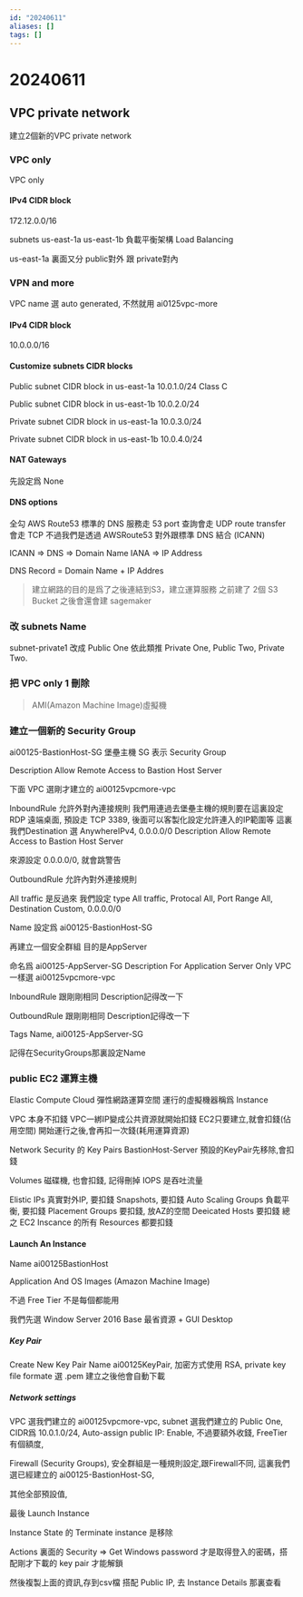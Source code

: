 ```yaml
---
id: "20240611"
aliases: []
tags: []
---
```


# 20240611

## VPC private network

建立2個新的VPC
private network

### VPC only

VPC only

#### IPv4 CIDR block

172.12.0.0/16

subnets
us-east-1a
us-east-1b
負載平衡架構 Load Balancing

us-east-1a 裏面又分 public對外 跟 private對內

### VPN and more

VPC name 選 auto generated,
不然就用 ai0125vpc-more

#### IPv4 CIDR block

10.0.0.0/16

#### Customize subnets CIDR blocks

Public subnet CIDR block in us-east-1a
10.0.1.0/24
Class C

Public subnet CIDR block in us-east-1b
10.0.2.0/24

Private subnet CIDR block in us-east-1a
10.0.3.0/24

Private subnet CIDR block in us-east-1b
10.0.4.0/24

#### NAT Gateways

先設定爲 None

#### DNS options

全勾
AWS Route53
標準的 DNS 服務走 53 port
查詢會走 UDP
route transfer 會走 TCP
不過我們是透過 AWSRoute53 對外跟標準 DNS 結合 (ICANN)

ICANN => DNS => Domain Name
IANA => IP Address

DNS Record = Domain Name + IP Addres

> 建立網路的目的是爲了之後連結到S3，建立運算服務
> 之前建了 2個 S3 Bucket
> 之後會還會建 sagemaker

### 改 subnets Name

subnet-private1 改成 Public One
依此類推
Private One, Public Two, Private Two.

### 把 VPC only 1 刪除

> AMI(Amazon Machine Image)虛擬機

### 建立一個新的 Security Group

ai00125-BastionHost-SG
堡壘主機
SG 表示 Security Group

Description
Allow Remote Access to Bastion Host Server

下面 VPC 選剛才建立的 ai00125vpcmore-vpc

InboundRule 允許外對內連接規則
我們用連過去堡壘主機的規則要在這裏設定
RDP 遠端桌面, 預設走 TCP 3389, 後面可以客製化設定允許連入的IP範圍等
這裏我們Destination 選 AnywhereIPv4, 0.0.0.0/0
Description
Allow Remote Access to Bastion Host Server

來源設定 0.0.0.0/0, 就會跳警告

OutboundRule 允許內對外連接規則

All traffic 是反過來
我們設定 type All traffic, Protocal All, Port Range All, Destination Custom, 0.0.0.0/0

Name 設定爲 ai00125-BastionHost-SG

再建立一個安全群組
目的是AppServer

命名爲
ai00125-AppServer-SG
Description
For Application Server Only
VPC 一樣選 ai00125vpcmore-vpc

InboundRule
跟剛剛相同
Description記得改一下

OutboundRule
跟剛剛相同
Description記得改一下

Tags
Name, ai00125-AppServer-SG

記得在SecurityGroups那裏設定Name

### public EC2 運算主機

Elastic Compute Cloud
彈性網路運算空間
運行的虛擬機器稱爲 Instance

VPC 本身不扣錢
VPC一綁IP變成公共資源就開始扣錢
EC2只要建立,就會扣錢(佔用空間)
開始運行之後,會再扣一次錢(耗用運算資源)

Network Security 的 Key Pairs
BastionHost-Server 預設的KeyPair先移除,會扣錢

Volumes 磁碟機, 也會扣錢, 記得刪掉
IOPS 是吞吐流量

Elistic IPs 真實對外IP, 要扣錢
Snapshots, 要扣錢
Auto Scaling Groups 負載平衡, 要扣錢
Placement Groups 要扣錢, 放AZ的空間
Deeicated Hosts 要扣錢
總之 EC2 Inscance 的所有 Resources 都要扣錢

#### Launch An Instance

Name ai00125BastionHost

Application And OS Images (Amazon Machine Image)

不過 Free Tier 不是每個都能用

我們先選 Window Server 2016 Base
最省資源 + GUI Desktop

##### Key Pair

Create New Key Pair
Name ai00125KeyPair,
加密方式使用 RSA,
private key file formate 選 .pem
建立之後他會自動下載

##### Network settings

VPC 選我們建立的 ai00125vpcmore-vpc,
subnet 選我們建立的 Public One,
CIDR爲 10.0.1.0/24,
Auto-assign public IP: Enable, 不過要額外收錢, FreeTier 有個額度,

Firewall (Security Groups),
安全群組是一種規則設定,跟Firewall不同,
這裏我們選已經建立的 ai00125-BastionHost-SG,

其他全部預設值,

最後 Launch Instance

Instance State 的 Terminate instance 是移除

Actions 裏面的 Security => Get Windows password
才是取得登入的密碼，搭配剛才下載的 key pair 才能解鎖

然後複製上面的資訊,存到csv檔
搭配 Public IP, 去 Instance Details 那裏查看
